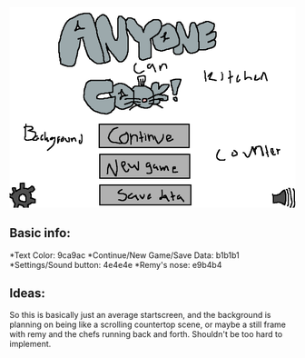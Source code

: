 ![Start-Screen mockup](https://github.com/CormacStone/GroupGame/blob/main/docs/MockUps/ssmu.png)
## Basic info:

*Text Color: 9ca9ac
*Continue/New Game/Save Data: b1b1b1
*Settings/Sound button: 4e4e4e
*Remy's nose: e9b4b4

## Ideas:
So this is basically just an average startscreen, and the background is planning on being like a scrolling countertop scene, or maybe a still frame with remy and the chefs running back and forth. Shouldn't be too hard to implement.
